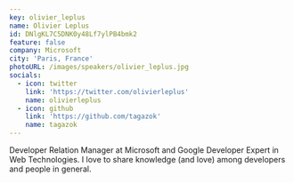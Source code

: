 ```yaml
---
key: olivier_leplus
name: Olivier Leplus
id: DNlgKL7C5DNK0y48Lf7ylPB4bmk2
feature: false
company: Microsoft
city: 'Paris, France'
photoURL: /images/speakers/olivier_leplus.jpg
socials:
  - icon: twitter
    link: 'https://twitter.com/olivierleplus'
    name: olivierleplus
  - icon: github
    link: 'https://github.com/tagazok'
    name: tagazok
---
```

Developer Relation Manager at Microsoft and Google Developer Expert in Web Technologies. I love to share knowledge (and love) among developers and people in general.